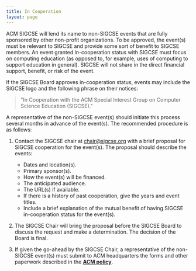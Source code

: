 ```yaml
---
title: In Cooperation
layout: page
---
```


ACM SIGCSE will lend its name to non-SIGCSE events that are fully
sponsored by other non-profit organizations. To be approved, the
event(s) must be relevant to SIGCSE and provide some sort of benefit to
SIGCSE members. An event granted in-cooperation status with SIGCSE must
focus on computing education (as opposed to, for example, uses of
computing to support education in general). SIGCSE will not share in the
direct financial support, benefit, or risk of the event.

If the SIGCSE Board approves in-cooperation status, events may include
the SIGCSE logo and the following phrase on their notices:

> "In Cooperation with the ACM Special Interest Group on Computer Science
Education (SIGCSE)."

A representative of the non-SIGCSE event(s) should initiate this process
several months in advance of the event(s). The recommended procedure is
as follows:

1. Contact the SIGCSE chair at <chair@sigcse.org> with a brief proposal for SIGCSE cooperation for the event(s). The proposal should describe the events:

    -   Dates and location(s).
    -   Primary sponsor(s).
    -   How the event(s) will be financed.
    -   The anticipated audience.
    -   The URL(s) if available.
    -   If there is a history of past cooperation, give the years and event titles.
    -   Include a brief explanation of the mutual benefit of having SIGCSE in-cooperation status for the event(s).

2. The SIGCSE Chair will bring the proposal before the SIGCSE Board to discuss the request and make a determination. The decision of the Board is final.

3. If given the go-ahead by the SIGCSE Chair, a representative of the non-SIGCSE event(s) must submit to ACM headquarters the forms and other paperwork described in the [**ACM policy**](https://www.acm.org/special-interest-groups/volunteer-resources/conference-planning/1-3).
